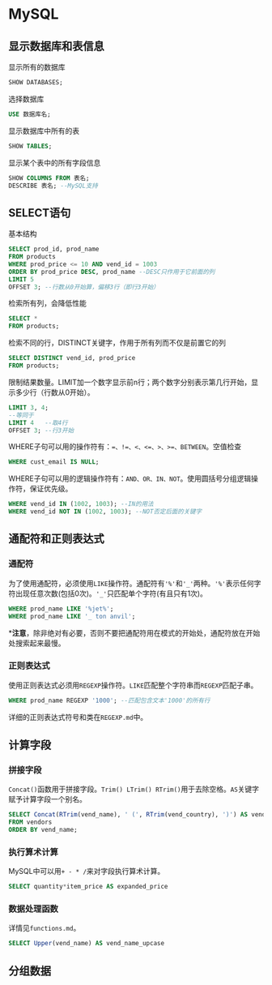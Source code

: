 # MySQL

## 显示数据库和表信息
显示所有的数据库
```SQL
SHOW DATABASES;
```
选择数据库
```SQL
USE 数据库名; 
```
显示数据库中所有的表
```SQL
SHOW TABLES;
```
显示某个表中的所有字段信息
```SQL
SHOW COLUMNS FROM 表名;
DESCRIBE 表名; --MySQL支持
```

## SELECT语句
基本结构
```SQL
SELECT prod_id, prod_name
FROM products
WHERE prod_price <= 10 AND vend_id = 1003
ORDER BY prod_price DESC, prod_name --DESC只作用于它前面的列
LIMIT 5
OFFSET 3; --行数从0开始算，偏移3行（即行3开始）
```
检索所有列，会降低性能
```SQL
SELECT *
FROM products;
```
检索不同的行，DISTINCT关键字，作用于所有列而不仅是前置它的列
```SQL
SELECT DISTINCT vend_id, prod_price
FROM products;
```
限制结果数量。LIMIT加一个数字显示前n行；两个数字分别表示第几行开始，显示多少行（行数从0开始）。
```SQL
LIMIT 3, 4;
--等同于
LIMIT 4   --取4行
OFFSET 3; --行3开始
```
WHERE子句可以用的操作符有：`=、!=、<、<=、>、>=、BETWEEN`。空值检查
```SQL
WHERE cust_email IS NULL;
```
WHERE子句可以用的逻辑操作符有：`AND、OR、IN、NOT`。使用圆括号分组逻辑操作符，保证优先级。
```SQL
WHERE vend_id IN (1002, 1003); --IN的用法
WHERE vend_id NOT IN (1002, 1003); --NOT否定后面的关键字
```

## 通配符和正则表达式
### 通配符
为了使用通配符，必须使用`LIKE`操作符。通配符有`'%'`和`'_'`两种。`'%'`表示任何字符出现任意次数(包括0次)。`'_'`只匹配单个字符(有且只有1次)。
```SQL
WHERE prod_name LIKE '%jet%';
WHERE prod_name LIKE '_ ton anvil';
```
***注意**，除非绝对有必要，否则不要把通配符用在模式的开始处，通配符放在开始处搜索起来最慢。

### 正则表达式
使用正则表达式必须用`REGEXP`操作符。`LIKE`匹配整个字符串而`REGEXP`匹配子串。
```SQL
WHERE prod_name REGEXP '1000'; --匹配包含文本'1000'的所有行
```
详细的正则表达式符号和类在`REGEXP.md`中。

## 计算字段

### 拼接字段
`Concat()`函数用于拼接字段。`Trim() LTrim() RTrim()`用于去除空格。`AS`关键字赋予计算字段一个别名。
```SQL
SELECT Concat(RTrim(vend_name), ' (', RTrim(vend_country), ')') AS vend_title
FROM vendors
ORDER BY vend_name;
```

### 执行算术计算
MySQL中可以用`+ - * /`来对字段执行算术计算。
```SQL
SELECT quantity*item_price AS expanded_price
```

### 数据处理函数
详情见`functions.md`。
```SQL
SELECT Upper(vend_name) AS vend_name_upcase
```

## 分组数据 



```SQL

```